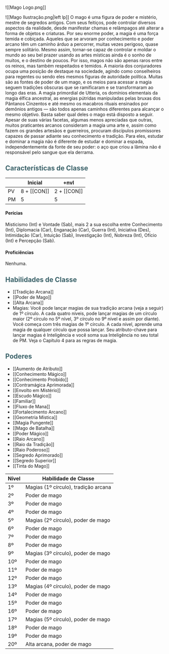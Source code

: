 ![[Mago Logo.png]]

![[Mago Ilustração.png|left lp]]
O mago é uma figura de poder e mistério, mestre de segredos antigos. Com seus feitiços, pode controlar diversos aspectos da realidade, desde manifestar chamas e relâmpagos até alterar a forma de objetos e criaturas.
Por seu enorme poder, a magia é uma força temida e cobiçada. Aqueles que se arvoram por conhecimento e poder arcano têm um caminho árduo a percorrer, muitas vezes perigoso, quase sempre solitário. Mesmo assim, tornar-se capaz de controlar e moldar o mundo ao seu bel prazer usando as artes místicas ainda é o sonho de muitos, e o destino de poucos. Por isso, magos não são apenas raros entre os reinos, mas também respeitados e temidos. A maioria dos conjuradores ocupa uma posição de destaque na sociedade, agindo como conselheiros para regentes ou sendo eles mesmos figuras de autoridade política.
Muitas são as fontes de poder de um mago, e os meios para acessar a magia seguem tradições obscuras que se ramificaram e se transformaram ao longo das eras. A magia primordial de Utteria, os domínios elementais da magia élfica ancestral, as energias pútridas manipuladas pelas bruxas dos Pântanos Cinzentos e até mesmo os macabros rituais ensinados por demônios antigos — são todos apenas caminhos diferentes para alcançar o mesmo objetivo. Basta saber qual deles o mago está disposto a seguir.
Apesar de suas várias facetas, algumas menos apreciadas que outras, muitos praticantes arcanos consideram a magia uma arte e, assim como fazem os grandes artesãos e guerreiros, procuram discípulos promissores capazes de passar adiante seu conhecimento e tradição. Para eles, estudar e dominar a magia não é diferente de estudar e dominar a espada, independentemente da fonte de seu poder: o aço que criou a lâmina não é responsável pelo sangue que ela derrama.

## <span style="color:rgb(59, 98, 105)">Características de Classe</span>

|     | Inicial | +nvl |
| --- | ------- | ---- |
| PV  | 8 + [[CON‎]] | 2 + [[CON‎]] |
| PM  | 5       | 5    |

#### Perícias

Misticismo (Int) e Vontade (Sab), mais 2 a sua escolha entre Conhecimento (Int), Diplomacia (Car), Enganação (Car), Guerra (Int), Iniciativa (Des), Intimidação (Car), Intuição (Sab), Investigação (Int), Nobreza (Int), Ofício (Int) e Percepção (Sab).

#### Proficiências

Nenhuma.

## <span style="color:rgb(59, 98, 105)">Habilidades de Classe</span>

* [[Tradição Arcana]]
* [[Poder de Mago]]
* [[Alta Arcana]]
* Magias: Você pode lançar magias de sua tradição arcana (veja a seguir) de 1º círculo. A cada quatro níveis, pode lançar magias de um círculo maior (2º círculo no 5º nível, 3º círculo no 9º nível e assim por diante).
Você começa com três magias de 1º círculo. A cada nível, aprende uma magia de qualquer círculo que possa lançar.
Seu atributo-chave para lançar magias é Inteligência e você soma sua Inteligência no seu total de PM. Veja o Capítulo 4 para as regras de magia.

## <span style="color:rgb(59, 98, 105)">Poderes</span>

* [[Aumento de Atributo]]
* [[Conhecimento Mágico]]
* [[Conhecimento Proibido]]
* [[Contramágica Aprimorada]]
* [[Envolto em Mistério]]
* [[Escudo Mágico]]
* [[Familiar]]
* [[Fluxo de Mana]]
* [[Fortalecimento Arcano]]
* [[Geometria Mística]]
* [[Magia Pungente]]
* [[Mago de Batalha]]
* [[Poder Mágico]]
* [[Raio Arcano]]
* [[Raio da Tradição]]
* [[Raio Poderoso]]
* [[Segredo Aprimorado]]
* [[Segredo Superior]]
* [[Tinta do Mago]]

| Nível | Habilidade de Classe      |
|-------|--------------------------|
| 1º    | Magias (1º círculo), tradição arcana |
| 2º    | Poder de mago            |
| 3º    | Poder de mago            |
| 4º    | Poder de mago            |
| 5º    | Magias (2º círculo), poder de mago |
| 6º    | Poder de mago            |
| 7º    | Poder de mago            |
| 8º    | Poder de mago            |
| 9º    | Magias (3º círculo), poder de mago |
| 10º   | Poder de mago            |
| 11º   | Poder de mago            |
| 12º   | Poder de mago            |
| 13º   | Magias (4º círculo), poder de mago |
| 14º   | Poder de mago            |
| 15º   | Poder de mago            |
| 16º   | Poder de mago            |
| 17º   | Magias (5º círculo), poder de mago |
| 18º   | Poder de mago            |
| 19º   | Poder de mago            |
| 20º   | Alta arcana, poder de mago |